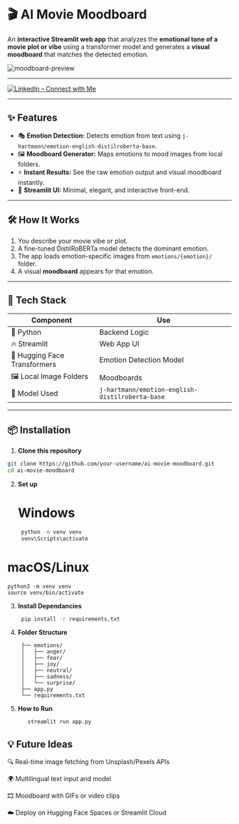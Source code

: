 # 🎬 AI Movie Moodboard

An **interactive Streamlit web app** that analyzes the **emotional tone of a movie plot or vibe** using a transformer model and generates a **visual moodboard** that matches the detected emotion.  

![moodboard-preview](https://github.com/Gitforsuyash/Ai-Movie_Moodboard/Ai-moodboard-image.png)  


---

[![LinkedIn – Connect with Me](https://img.shields.io/badge/LinkedIn-Suyash_Kulkarni-blue?style=for-the-badge&logo=linkedin)](www.linkedin.com/in/suyash-kulkarni-yes777)  


---

## ✨ Features

- 🎭 **Emotion Detection:** Detects emotion from text using `j-hartmann/emotion-english-distilroberta-base`.
- 🖼️ **Moodboard Generator:** Maps emotions to mood images from local folders.
- ⚡ **Instant Results:** See the raw emotion output and visual moodboard instantly.
- 🎨 **Streamlit UI:** Minimal, elegant, and interactive front-end.

---

## 🛠️ How It Works

1. You describe your movie vibe or plot.
2. A fine-tuned DistilRoBERTa model detects the dominant emotion.
3. The app loads emotion-specific images from `emotions/{emotion}/` folder.
4. A visual **moodboard** appears for that emotion.

---

## 🚀 Tech Stack

| Component | Use |
|----------|-----|
| 🐍 Python | Backend Logic |
| 🔥 Streamlit | Web App UI |
| 🤗 Hugging Face Transformers | Emotion Detection Model |
| 🖼️ Local Image Folders | Moodboards |
| 🧠 Model Used | `j-hartmann/emotion-english-distilroberta-base` |

---

## 📦 Installation

1. **Clone this repository**  
```bash
git clone https://github.com/your-username/ai-movie-moodboard.git
cd ai-movie-moodboard
```
2. **Set up**
   # Windows
   ```bash
    python -m venv venv
    venv\Scripts\activate

# macOS/Linux
    python3 -m venv venv
    source venv/bin/activate
3. **Install Dependancies**
   ```bash
    pip install -r requirements.txt
4. **Folder Structure**
   
        ├── emotions/
        │   ├── anger/
        │   ├── fear/
        │   ├── joy/
        │   ├── neutral/
        │   ├── sadness/
        │   └── surprise/
        ├── app.py
        └── requirements.txt

5. **How to Run**
   ```bash
      streamlit run app.py
## 💡 Future Ideas
  🔍 Real-time image fetching from Unsplash/Pexels APIs
  
  🌍 Multilingual text input and model
  
  🎞️ Moodboard with GIFs or video clips
  
  ☁️ Deploy on Hugging Face Spaces or Streamlit Cloud




